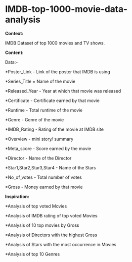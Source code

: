 # IMDB-top-1000-movie-data-analysis
**Context:**

IMDB Dataset of top 1000 movies and TV shows.


**Content:**

Data:-

*Poster_Link - Link of the poster that IMDB is using

*Series_Title = Name of the movie

*Released_Year - Year at which that movie was released

*Certificate - Certificate earned by that movie

*Runtime - Total runtime of the movie

*Genre - Genre of the movie

*IMDB_Rating - Rating of the movie at IMDB site

*Overview - mini story/ summary

*Meta_score - Score earned by the movie

*Director - Name of the Director

*Star1,Star2,Star3,Star4 - Name of the Stars

*No_of_votes - Total number of votes

*Gross - Money earned by that movie



**Inspiration:**

*Analysis of top voted Movies

*Analysis of IMDB rating of top voted Movies

*Analysis of 10 top movies by Gross

*Analysis of Directors with the highest Gross

*Analysis of Stars with the most occurrence in Movies

*Analysis of top 10 Genres











